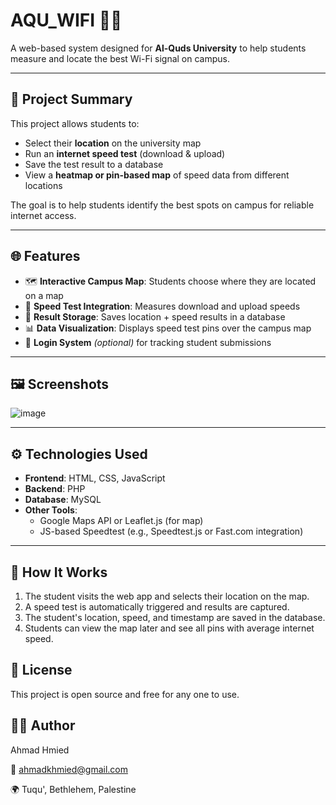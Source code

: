 # AQU_WIFI 📶📍

A web-based system designed for **Al-Quds University** to help students measure and locate the best Wi-Fi signal on campus.

---

## 📌 Project Summary

This project allows students to:
- Select their **location** on the university map
- Run an **internet speed test** (download & upload)
- Save the test result to a database
- View a **heatmap or pin-based map** of speed data from different locations

The goal is to help students identify the best spots on campus for reliable internet access.

---

## 🌐 Features

- 🗺️ **Interactive Campus Map**: Students choose where they are located on a map
- 🚀 **Speed Test Integration**: Measures download and upload speeds
- 💾 **Result Storage**: Saves location + speed results in a database
- 📊 **Data Visualization**: Displays speed test pins over the campus map
- 🔐 **Login System** *(optional)* for tracking student submissions

---

## 🖼️ Screenshots

![image](https://github.com/user-attachments/assets/4339e352-200f-4d7d-9f6d-2e8c8b142351)


---

## ⚙️ Technologies Used

- **Frontend**: HTML, CSS, JavaScript
- **Backend**: PHP
- **Database**: MySQL
- **Other Tools**:
  - Google Maps API or Leaflet.js (for map)
  - JS-based Speedtest (e.g., Speedtest.js or Fast.com integration)

---

## 🧪 How It Works

1. The student visits the web app and selects their location on the map.
2. A speed test is automatically triggered and results are captured.
3. The student's location, speed, and timestamp are saved in the database.
4. Students can view the map later and see all pins with average internet speed.

## 📜 License
This project is open source and free for any one to use.

## 🙋‍♂️ Author
Ahmad Hmied

📧 ahmadkhmied@gmail.com

🌍 Tuqu', Bethlehem, Palestine


